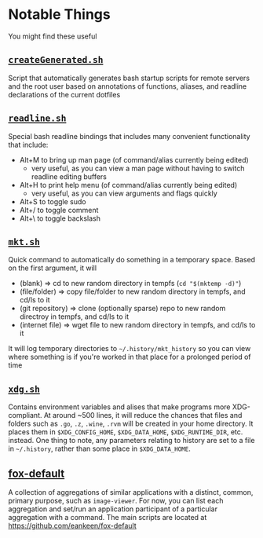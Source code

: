 # Notable Things

You might find these useful

## [`createGenerated.sh`](../user/config/bash/scripts/createGenerated.sh)

Script that automatically generates bash startup scripts
for remote servers and the root user based on annotations of functions, aliases, and readline declarations
of the current dotfiles

## [`readline.sh`](../user/config/bash/modules/readline.sh)

Special bash readline bindings that includes many convenient functionality that include:

- Alt+M to bring up man page (of command/alias currently being edited)
  - very useful, as you can view a man page without having to switch readline editing buffers
- Alt+H to print help menu (of command/alias currently being edited)
  - very useful, as you can view arguments and flags quickly
- Alt+S to toggle sudo
- Alt+/ to toggle comment
- Alt+\ to toggle backslash

## [`mkt.sh`](../user/config/profile/fns/mkt.sh)

Quick command to automatically do something in a temporary space. Based on the first argument, it will

- (blank) => cd to new random directory in tempfs (`cd "$(mktemp -d)"`)
- (file/folder) => copy file/folder to new random directory in tempfs, and cd/ls to it
- (git repository) => clone (optionally sparse) repo to new random directroy in tempfs, and cd/ls to it
- (internet file) => wget file to new random directory in tempfs, and cd/ls to it

It will log temporary directories to `~/.history/mkt_history` so you can view where something is if you're worked in that
place for a prolonged period of time

## [`xdg.sh`](../user/config/profile/xdg.sh)

Contains environment variables and alises that make programs more XDG-compliant. At around ~500 lines, it will reduce the chances that files and folders such as `.go`, `.z`, `.wine`, `.rvm` will be created in your home directory. It places them in `$XDG_CONFIG_HOME`, `$XDG_DATA_HOME`, `$XDG_RUNTIME_DIR`, etc. instead. One thing to note, any parameters relating to history are set to a file in `~/.history`, rather than some place in `$XDG_DATA_HOME`.

## [fox-default](../user/config/fox-default)

A collection of aggregations of similar applications with a distinct, common, primary purpose, such as `image-viewer`. For now, you can list each aggregation and set/run an application participant of a particular aggregation with a command. The main scripts are located at https://github.com/eankeen/fox-default
